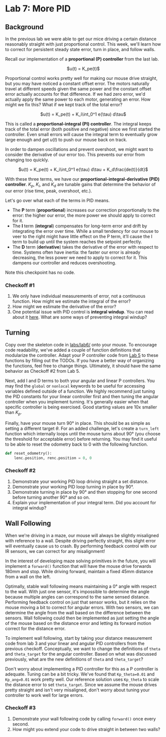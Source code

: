 # Lab 7: More PID

## Background

In the previous lab we were able to get our mice driving a certain distance reasonably straight with just proportional control. This week, we'll learn how to correct for persistent steady state error, turn in place, and follow walls.

Recall our implementation of a **proportional (P) controller** from the last lab.

<p align="center">
    $u(t) = K_pe(t)$
</p>

Proportional control works pretty well for making our mouse drive straight, but you may have noticed a constant offset error. The motors naturally travel at different speeds given the same power and the constant offset error actually accounts for that difference. If we had zero error, we'd actually apply the same power to each motor, generating an error. How might we fix this? What if we kept track of the total error?

<p align="center">
    $u(t) = K_pe(t) + K_i\int_0^1 e(\tau) d\tau$
</p>

This is called a **proportional-integral (PI) controller**. The integral keeps track of the total error (both positive and negative) since we first started the controller. Even small errors will cause the integral term to eventually grow large enough and get $u(t)$ to push our mouse back on track.

In order to dampen oscillations and prevent overshoot, we might want to consider the derivative of our error too. This prevents our error from changing too quickly.

<p align="center">
    $u(t) = K_pe(t) + K_i\int_0^1 e(\tau) d\tau + K_d\frac{de(t)}{dt}$
</p>

With these three terms, we have our **proportional-integral-derivative (PID) controller**. $K_p$, $K_i$, and $K_d$ are tunable gains that determine the behavior of our error (rise time, peak, overshoot, etc.).

Let's go over what each of the terms in PID means.

* The **P** term (**proportional**) increases our correction proportionally to the error: the higher our error, the more power we should apply to correct for it.
* The **I** term (**integral**) compensates for long-term error and drift by integrating the error over time. While a small tendency for our mouse to veer to the right might have little effect on the P term, it’ll cause the I term to build up until the system reaches the setpoint perfectly.
* The **D** term (**derivative**) takes the derivative of the error with respect to time. Systems often have inertia: the faster our error is already decreasing, the less power we need to apply to correct for it. This dampens our controller and reduces overshooting.

Note this checkpoint has no code.

### Checkoff #1

1. We only have individual measurements of error, not a continuous function. How might we estimate the integral of the error?
2. How might we estimate the derivative of the error?
3. One potential issue with PID control is **integral windup**. You can read about it [here](https://en.wikipedia.org/wiki/Integral_windup). What are some ways of preventing integral windup?

## Turning

Copy over the skeleton code in [labs/lab6/](../labs/lab6) onto your mouse. To encourage code readability, we've added a couple of function definitions that modularize the controller. Adapt your P controller code from [Lab 5](lab5.md) to these functions by filling out the TODOs. If you have a better way of organizing the functions, feel free to change things. Ultimately, it should have the same behavior as Checkoff #2 from Lab 5.

Next, add I and D terms to both your angular and linear P controllers. You may find the `global` or `nonlocal` keywords to be useful for accessing variables defined outside of a function. We highly recommend just tuning the PID constants for your linear controller first and then tuning the angular controller when you implement turning. It's generally easier when that specific controller is being exercised. Good starting values are 10x smaller than $K_p$.

Finally, have your mouse turn 90° in place. This should be as simple as setting a different target $\theta$. For an added challenge, let's create a `turn_left` function which internally loops until the mouse turns about 90° (you choose the threshold for acceptable error) before returning. You may find it useful to be able to reset the odometry back to 0 with the following function.

```python
def reset_odometry():
    lenc.position, renc.position = 0, 0
```

### Checkoff #2

1. Demonstrate your working PID loop driving straight a set distance.
2. Demonstrate your working PID loop turning in place by 90°.
3. Demonstrate turning in place by 90° and then stopping for one second before turning another 90° and so on.
4. Explain your implementation of your integral term. Did you account for integral windup?

## Wall Following

When we're driving in a maze, our mouse will always be slightly misaligned with reference to a wall. Despite driving perfectly straight, this slight error will eventually cause us to crash. By performing feedback control with our IR sensors, we can correct for any misalignment!

In the interest of developing maze solving primitives in the future, you will implement a `forward()` function that will have the mouse drive forwards 180mm and stop. While driving forward, maintain a fixed 45mm distance from a wall on the left.

Optimally, stable wall following means maintaining a 0° angle with respect to the wall. With just one sensor, it's impossible to determine the angle because multiple angles can correspond to the same sensed distance. Performing feedback control on just that sensor works, but it relies on the mouse moving a bit to correct for angular errors. With two sensors, we can determine the angle from the wall based on the difference between the sensors. Wall following could then be implemented as just setting the angle of the mouse based on the distance error and letting its forward motion correct for the distance error.

To implement wall following, start by taking your distance measurement code from lab 3 and your linear and angular PID controllers from the previous checkoff. Conceptually, we want to change the definitions of `theta` and `theta_target` for the angular controller. Based on what was discussed previously, what are the new definitions of `theta` and `theta_target`?

Don't worry about implementing a PID controller for this as a P controller is adequate. Tuning can be a bit tricky. We've found that `Kp_theta=0.01` and `Kp_ang=0.01` work pretty well. Our reference solution uses `Kp_theta` to scale the distance error to set `theta_target`. Since we assume the mouse drives pretty straight and isn't very misaligned, don't worry about tuning your controller to work well for large errors.

### Checkoff #3

1. Demonstrate your wall following code by calling `forward()` once every second.
2. How might you extend your code to drive straight in between two walls?
